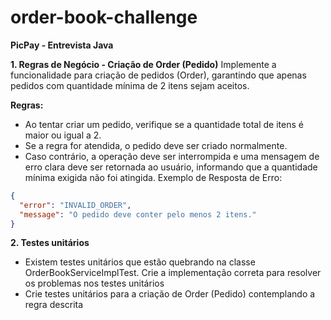 # order-book-challenge

**PicPay - Entrevista Java**

**1. Regras de Negócio - Criação de Order (Pedido)**
Implemente a funcionalidade para criação de pedidos (Order), garantindo que apenas pedidos com quantidade mínima de 2 itens sejam aceitos.

**Regras:**
- Ao tentar criar um pedido, verifique se a quantidade total de itens é maior ou igual a 2.
- Se a regra for atendida, o pedido deve ser criado normalmente.
- Caso contrário, a operação deve ser interrompida e uma mensagem de erro clara deve ser retornada ao usuário, informando que a quantidade mínima exigida não foi atingida.
Exemplo de Resposta de Erro:

```json
{
  "error": "INVALID_ORDER",
  "message": "O pedido deve conter pelo menos 2 itens."
}
```

**2. Testes unitários** 
- Existem testes unitários que estão quebrando na classe OrderBookServiceImplTest. Crie a implementação correta para 
resolver os problemas nos testes unitários
- Crie testes unitários para a criação de Order (Pedido) contemplando a regra descrita

 

